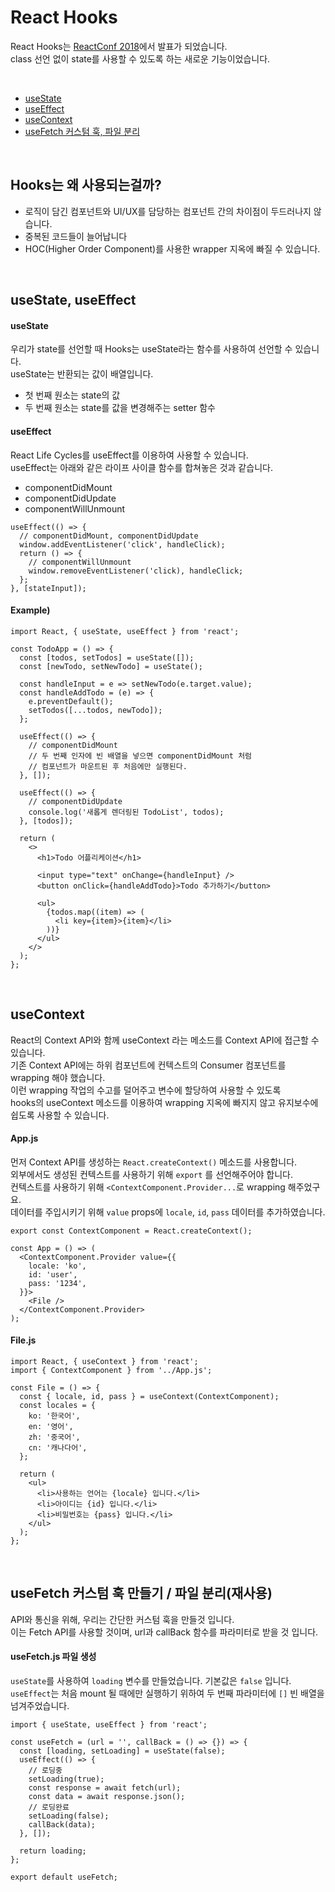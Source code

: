 # React Hooks
React Hooks는 [ReactConf 2018](https://conf.reactjs.org/)에서 발표가 되었습니다.  
class 선언 없이 state를 사용할 수 있도록 하는 새로운 기능이었습니다.

<br>

* [useState](#usestate)
* [useEffect](#useeffect)
* [useContext](#usecontext)
* [useFetch 커스텀 훅, 파일 분리](#usefetch-커스텀-훅-만들기--파일-분리재사용)

<br>

## Hooks는 왜 사용되는걸까?
* 로직이 담긴 컴포넌트와 UI/UX를 담당하는 컴포넌트 간의 차이점이 두드러나지 않습니다.
* 중복된 코드들이 늘어납니다
* HOC(Higher Order Component)를 사용한 wrapper 지옥에 빠질 수 있습니다.

<br>

## useState, useEffect
#### useState
우리가 state를 선언할 때 Hooks는 useState라는 함수를 사용하여 선언할 수 있습니다.  
useState는 반환되는 값이 배열입니다.
* 첫 번째 원소는 state의 값
* 두 번째 원소는 state를 값을 변경해주는 setter 함수


#### useEffect
React Life Cycles를 useEffect를 이용하여 사용할 수 있습니다.  
useEffect는 아래와 같은 라이프 사이클 함수를 합쳐놓은 것과 같습니다.  
* componentDidMount
* componentDidUpdate
* componentWillUnmount
```
useEffect(() => {
  // componentDidMount, componentDidUpdate
  window.addEventListener('click', handleClick);
  return () => {
    // componentWillUnmount
    window.removeEventListener('click), handleClick;
  };
}, [stateInput]);
```

#### Example)
```
import React, { useState, useEffect } from 'react';

const TodoApp = () => {
  const [todos, setTodos] = useState([]);
  const [newTodo, setNewTodo] = useState();

  const handleInput = e => setNewTodo(e.target.value);
  const handleAddTodo = (e) => {
    e.preventDefault();
    setTodos([...todos, newTodo]);
  };
  
  useEffect(() => {
    // componentDidMount
    // 두 번째 인자에 빈 배열을 넣으면 componentDidMount 처럼
    // 컴포넌트가 마운트된 후 처음에만 실행된다.
  }, []);

  useEffect(() => {
    // componentDidUpdate
    console.log('새롭게 렌더링된 TodoList', todos);
  }, [todos]);

  return (
    <>
      <h1>Todo 어플리케이션</h1>

      <input type="text" onChange={handleInput} />
      <button onClick={handleAddTodo}>Todo 추가하기</button>

      <ul>
        {todos.map((item) => (
          <li key={item}>{item}</li>
        ))}
      </ul>
    </>
  );
};
```

<br>

## useContext
React의 Context API와 함께 useContext 라는 메소드를 Context API에 접근할 수 있습니다.  
기존 Context API에는 하위 컴포넌트에 컨텍스트의 Consumer 컴포넌트를 wrapping 해야 했습니다.  
이런 wrapping 작업의 수고를 덜어주고 변수에 할당하여 사용할 수 있도록  
hooks의 useContext 메소드를 이용하여 wrapping 지옥에 빠지지 않고 유지보수에 쉽도록 사용할 수 있습니다.

#### App.js
먼저 Context API를 생성하는 ```React.createContext()``` 메소드를 사용합니다.  
외부에서도 생성된 컨텍스트를 사용하기 위해 ```export``` 를 선언해주어야 합니다.  
컨텍스트를 사용하기 위해  ```<ContextComponent.Provider...```로 wrapping 해주었구요.  
데이터를 주입시키기 위해 ```value``` props에 ```locale```, ```id```, ```pass``` 데이터를 추가하였습니다.
```
export const ContextComponent = React.createContext();

const App = () => (
  <ContextComponent.Provider value={{
    locale: 'ko',
    id: 'user',
    pass: '1234',
  }}>
    <File />
  </ContextComponent.Provider>
);
```

#### File.js
```
import React, { useContext } from 'react';
import { ContextComponent } from '../App.js';

const File = () => {
  const { locale, id, pass } = useContext(ContextComponent);
  const locales = {
    ko: '한국어',
    en: '영어',
    zh: '중국어',
    cn: '캐나다어',
  };

  return (
    <ul>
      <li>사용하는 언어는 {locale} 입니다.</li>
      <li>아이디는 {id} 입니다.</li>
      <li>비밀번호는 {pass} 입니다.</li>
    </ul>
  );
};
```

<br>

## useFetch 커스텀 훅 만들기 / 파일 분리(재사용)
API와 통신을 위해, 우리는 간단한 커스텀 훅을 만들것 입니다.  
이는 Fetch API를 사용할 것이며, url과 callBack 함수를 파라미터로 받을 것 입니다.

#### useFetch.js 파일 생성
```useState```를 사용하여 ```loading``` 변수를 만들었습니다. 기본값은 ```false``` 입니다.  
```useEffect```는 처음 mount 될 때에만 실행하기 위하여 두 번째 파라미터에 ```[]``` 빈 배열을 넘겨주었습니다.  
```
import { useState, useEffect } from 'react';

const useFetch = (url = '', callBack = () => {}) => {
  const [loading, setLoading] = useState(false);
  useEffect(() => {
    // 로딩중
    setLoading(true);
    const response = await fetch(url);
    const data = await response.json();
    // 로딩완료
    setLoading(false);
    callBack(data);
  }, []);

  return loading;
};

export default useFetch;
```

